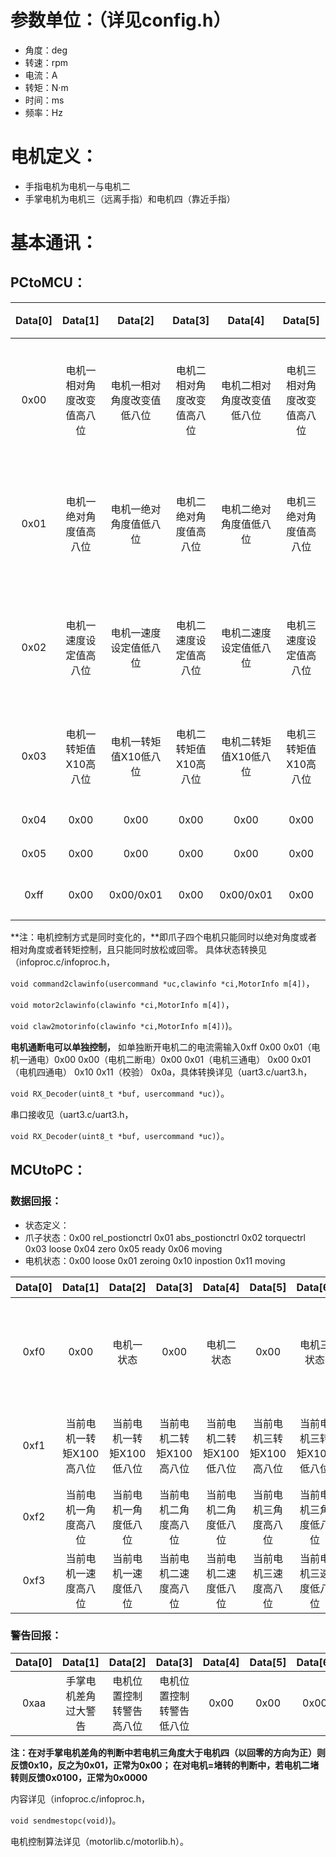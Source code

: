 # 参数单位：（详见config.h）
- 角度：deg
- 转速：rpm
- 电流：A
- 转矩：N·m
- 时间：ms
- 频率：Hz

# 电机定义：
- 手指电机为电机一与电机二
- 手掌电机为电机三（远离手指）和电机四（靠近手指）

# 基本通讯：
## PCtoMCU：

|Data[0]|Data[1]|Data[2]|Data[3]|Data[4]|Data[5]|Data[6]|Data[7]|Data[8]|Data[9]|Data[10]|Data[11]|   功 能  |
|:----:|:----:|:----:|:----:|:----:|:----:|:----:|:----:|:----:|:----:|:----:|:----:|:----:|
|0x00|电机一相对角度改变值高八位|电机一相对角度改变值低八位|电机二相对角度改变值高八位|电机二相对角度改变值低八位|电机三相对角度改变值高八位|电机三相对角度改变值低八位|电机四相对角度改变值高八位| 电机四相对角度改变值低八位| 暂无校验| 暂无校验| 0x0A|设定电机相对角度|
|0x01|电机一绝对角度值高八位|电机一绝对角度值低八位|电机二绝对角度值高八位|电机二绝对角度值低八位|电机三绝对角度值高八位|电机三绝对角度值低八位|电机四绝对角度值高八位|电机四绝对角度值低八位| 暂无校验| 暂无校验| 0x0A|设定电机绝对角度|
|0x02|电机一速度设定值高八位|电机一速度设定值低八位|电机二速度设定值高八位|电机二速度设定值低八位|电机三速度设定值高八位|电机三速度设定值低八位|电机四速度设定值高八位|电机四速度设定值低八位| 暂无校验| 暂无校验| 0x0A|设定电机最大转速|
|0x03|电机一转矩值X10高八位|电机一转矩值X10低八位|电机二转矩值X10高八位|电机二转矩值X10低八位|电机三转矩值X10高八位|电机三转矩值X10低八位|电机四转矩值X10高八位|电机四转矩值X10低八位| 暂无校验| 暂无校验| 0x0A|设定电机转矩|
|0x04|0x00|0x00|0x00|0x00|0x00|0x00|0x00| 0x00| 暂无校验| 暂无校验| 0x0A|放松|
|0x05|0x00|0x00|0x00|0x00|0x00|0x00|0x00| 0x00| 暂无校验| 暂无校验| 0x0A|回零|
|0xff|0x00|0x00/0x01|0x00|0x00/0x01|0x00|0x00/0x01|0x00| 0x00/0x01| 0x0/10/10/10/1| 0x0/10/10/10/1| 0x0A|关电机|

**注：电机控制方式是同时变化的，**即爪子四个电机只能同时以绝对角度或者相对角度或者转矩控制，且只能同时放松或回零。
具体状态转换见（infoproc.c/infoproc.h，
  
`void command2clawinfo(usercommand *uc,clawinfo *ci,MotorInfo m[4])`，

`void motor2clawinfo(clawinfo *ci,MotorInfo m[4])`，

`void claw2motorinfo(clawinfo *ci,MotorInfo m[4])`)。


**电机通断电可以单独控制，** 如单独断开电机二的电流需输入0xff 0x00 0x01（电机一通电）0x00 0x00（电机二断电）0x00 0x01（电机三通电） 0x00 0x01（电机四通电） 0x10 0x11（校验） 0x0a，具体转换详见（uart3.c/uart3.h，

`void RX_Decoder(uint8_t *buf, usercommand *uc)`）。

串口接收见（uart3.c/uart3.h，
  
`void RX_Decoder(uint8_t *buf, usercommand *uc)`）。

## MCUtoPC：
### 数据回报：
- 状态定义：
- 爪子状态：0x00 rel_postionctrl 0x01 abs_postionctrl 0x02 torquectrl 0x03 loose 0x04 zero 0x05 ready 0x06 moving
- 电机状态：0x00 loose 0x01 zeroing 0x10 inpostion 0x11 moving

|Data[0]|Data[1]|Data[2]|Data[3]|Data[4]|Data[5]|Data[6]|Data[7]|Data[8]|Data[9]|Data[10]|Data[11]|   功 能  |
|:----:|:----:|:----:|:----:|:----:|:----:|:----:|:----:|:----:|:----:|:----:|:----:|:----:|
|0xf0|0x00|电机一状态|0x00|电机二状态|0x00|电机三状态|0x00| 电机四状态| 0x00| 爪子状态| 0x0A|回报电机当前状态和爪子状态|
|0xf1|当前电机一转矩X100高八位|当前电机一转矩X100低八位|当前电机二转矩X100高八位|当前电机二转矩X100低八位|当前电机三转矩X100高八位|当前电机三转矩X100低八位|当前电机四转矩X100高八位|当前电机四转矩X100低八位| 四电机转矩X100加和高八位| 四电机转矩X100加和高八位| 0x0A|回报电机当前转矩X100|
|0xf2|当前电机一角度高八位|当前电机一角度低八位|当前电机二角度高八位|当前电机二角度低八位|当前电机三角度高八位|当前电机三角度低八位|当前电机四角度高八位|当前电机四角度低八位| 四电机角度加和高八位| 四电机角度加和低八位| 0x0A|回报电机当前角度|
|0xf3|当前电机一速度高八位|当前电机一速度低八位|当前电机二速度高八位|当前电机二速度低八位|当前电机三速度高八位|当前电机三速度低八位|当前电机四速度高八位|当前电机四速度低八位| 四电机转速加和高八位| 四电机转速加和低八位| 0x0A|回报电机当前转速|




### 警告回报：

|Data[0]|Data[1]|Data[2]|Data[3]|Data[4]|Data[5]|Data[6]|Data[7]|Data[8]|Data[9]|Data[10]|Data[11]|
|:----:|:----:|:----:|:----:|:----:|:----:|:----:|:----:|:----:|:----:|:----:|:----:|
|0xaa|手掌电机差角过大警告|电机位置控制转警告高八位|电机位置控制转警告低八位|0x00|0x00|0x00|0x00|0x00|0x00|0x00|0x0a|

**注：在对手掌电机差角的判断中若电机三角度大于电机四（以回零的方向为正）则反馈0x10，反之为0x01，正常为0x00；
在对电机=堵转的判断中，若电机二堵转则反馈0x0100，正常为0x0000**

内容详见（infoproc.c/infoproc.h，

`void sendmestopc(void)`)。

电机控制算法详见（motorlib.c/motorlib.h）。

